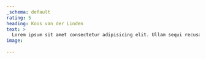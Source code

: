 ```yaml
---
_schema: default
rating: 5
heading: Koos van der Linden
text: >
  Lorem ipsum sit amet consectetur adipisicing elit. Ullam sequi recusandae.
image: 
  
---
```


